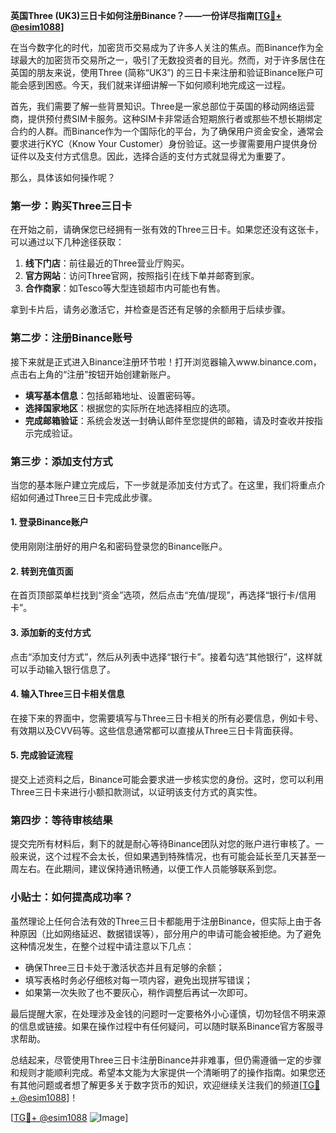 **英国Three (UK3)三日卡如何注册Binance？——一份详尽指南[[TG💪+ @esim1088](https://t.me/s/esim1088)]**

在当今数字化的时代，加密货币交易成为了许多人关注的焦点。而Binance作为全球最大的加密货币交易所之一，吸引了无数投资者的目光。然而，对于许多居住在英国的朋友来说，使用Three (简称“UK3”) 的三日卡来注册和验证Binance账户可能会感到困惑。今天，我们就来详细讲解一下如何顺利地完成这一过程。

首先，我们需要了解一些背景知识。Three是一家总部位于英国的移动网络运营商，提供预付费SIM卡服务。这种SIM卡非常适合短期旅行者或那些不想长期绑定合约的人群。而Binance作为一个国际化的平台，为了确保用户资金安全，通常会要求进行KYC（Know Your Customer）身份验证。这一步骤需要用户提供身份证件以及支付方式信息。因此，选择合适的支付方式就显得尤为重要了。

那么，具体该如何操作呢？

### 第一步：购买Three三日卡

在开始之前，请确保您已经拥有一张有效的Three三日卡。如果您还没有这张卡，可以通过以下几种途径获取：
1. **线下门店**：前往最近的Three营业厅购买。
2. **官方网站**：访问Three官网，按照指引在线下单并邮寄到家。
3. **合作商家**：如Tesco等大型连锁超市内可能也有售。

拿到卡片后，请务必激活它，并检查是否还有足够的余额用于后续步骤。

### 第二步：注册Binance账号

接下来就是正式进入Binance注册环节啦！打开浏览器输入www.binance.com，点击右上角的“注册”按钮开始创建新账户。

- **填写基本信息**：包括邮箱地址、设置密码等。
- **选择国家地区**：根据您的实际所在地选择相应的选项。
- **完成邮箱验证**：系统会发送一封确认邮件至您提供的邮箱，请及时查收并按指示完成验证。

### 第三步：添加支付方式

当您的基本账户建立完成后，下一步就是添加支付方式了。在这里，我们将重点介绍如何通过Three三日卡完成此步骤。

#### 1. 登录Binance账户
使用刚刚注册好的用户名和密码登录您的Binance账户。

#### 2. 转到充值页面
在首页顶部菜单栏找到“资金”选项，然后点击“充值/提现”，再选择“银行卡/信用卡”。

#### 3. 添加新的支付方式
点击“添加支付方式”，然后从列表中选择“银行卡”。接着勾选“其他银行”，这样就可以手动输入银行信息了。

#### 4. 输入Three三日卡相关信息
在接下来的界面中，您需要填写与Three三日卡相关的所有必要信息，例如卡号、有效期以及CVV码等。这些信息通常都可以直接从Three三日卡背面获得。

#### 5. 完成验证流程
提交上述资料之后，Binance可能会要求进一步核实您的身份。这时，您可以利用Three三日卡来进行小额扣款测试，以证明该支付方式的真实性。

### 第四步：等待审核结果

提交完所有材料后，剩下的就是耐心等待Binance团队对您的账户进行审核了。一般来说，这个过程不会太长，但如果遇到特殊情况，也有可能会延长至几天甚至一周左右。在此期间，建议保持通讯畅通，以便工作人员能够联系到您。

### 小贴士：如何提高成功率？

虽然理论上任何合法有效的Three三日卡都能用于注册Binance，但实际上由于各种原因（比如网络延迟、数据错误等），部分用户的申请可能会被拒绝。为了避免这种情况发生，在整个过程中请注意以下几点：

- 确保Three三日卡处于激活状态并且有足够的余额；
- 填写表格时务必仔细核对每一项内容，避免出现拼写错误；
- 如果第一次失败了也不要灰心，稍作调整后再试一次即可。

最后提醒大家，在处理涉及金钱的问题时一定要格外小心谨慎，切勿轻信不明来源的信息或链接。如果在操作过程中有任何疑问，可以随时联系Binance官方客服寻求帮助。

总结起来，尽管使用Three三日卡注册Binance并非难事，但仍需遵循一定的步骤和规则才能顺利完成。希望本文能为大家提供一个清晰明了的操作指南。如果您还有其他问题或者想了解更多关于数字货币的知识，欢迎继续关注我们的频道[[TG💪+ @esim1088](https://t.me/s/esim1088)]！

[[TG💪+ @esim1088](https://t.me/s/esim1088) ![Image](https://i.postimg.cc/4NQfJmqS/Snipaste-2025-05-13-00-14-12.png)]